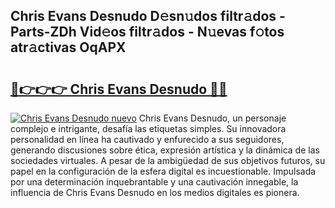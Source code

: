 ## Chris Evans Desnudo D𝚎sn𝚞dos filtr𝚊dos - Parts-ZDh Vid𝚎os filtr𝚊dos - N𝚞evas f𝚘tos atr𝚊ctivas OqAPX

# <h2><a href="http://mb1k4x.tromn.icu/?c=Chris+Evans+Desnudo">🔗👉👉👉 Chris Evans Desnudo 🔗🔗</a></h2>

[![Chris Evans Desnudo nuevo](https://i.imgur.com/pEAQMta.gif)](http://mb1k4x.tromn.icu/?c=Chris+Evans+Desnudo)
Chris Evans Desnudo, un personaje complejo e intrigante, desafía las etiquetas simples. Su innovadora personalidad en línea ha cautivado y enfurecido a sus seguidores, generando discusiones sobre ética, expresión artística y la dinámica de las sociedades virtuales. A pesar de la ambigüedad de sus objetivos futuros, su papel en la configuración de la esfera digital es incuestionable. Impulsada por una determinación inquebrantable y una cautivación innegable, la influencia de Chris Evans Desnudo en los medios digitales es pionera.
